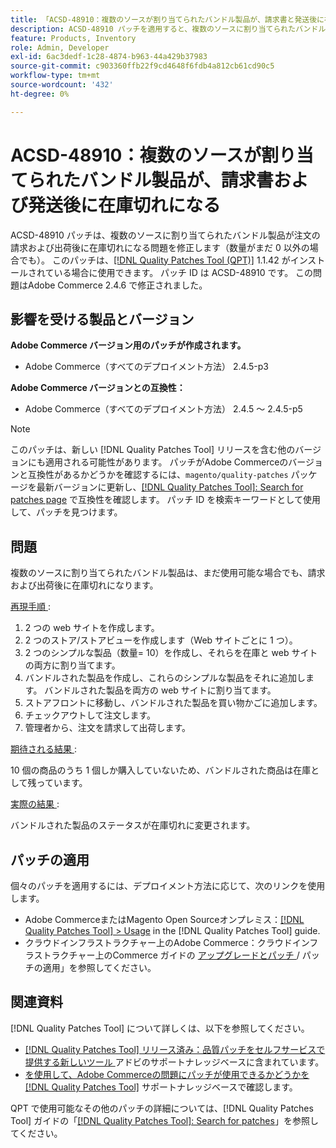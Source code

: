 ```yaml
---
title: 「ACSD-48910：複数のソースが割り当てられたバンドル製品が、請求書と発送後に在庫切れになる」
description: ACSD-48910 パッチを適用すると、複数のソースに割り当てられたバンドル製品が、注文の請求および出荷後に（まだ数量がゼロ以外の場合でも）在庫切れになるAdobe Commerceの問題を修正できます。
feature: Products, Inventory
role: Admin, Developer
exl-id: 6ac3dedf-1c28-4874-b963-44a429b37983
source-git-commit: c903360ffb22f9cd4648f6fdb4a812cb61cd90c5
workflow-type: tm+mt
source-wordcount: '432'
ht-degree: 0%

---
```


# ACSD-48910：複数のソースが割り当てられたバンドル製品が、請求書および発送後に在庫切れになる

ACSD-48910 パッチは、複数のソースに割り当てられたバンドル製品が注文の請求および出荷後に在庫切れになる問題を修正します（数量がまだ 0 以外の場合でも）。 このパッチは、[[!DNL Quality Patches Tool (QPT)]](/help/announcements/adobe-commerce-announcements/magento-quality-patches-released-new-tool-to-self-serve-quality-patches.md) 1.1.42 がインストールされている場合に使用できます。 パッチ ID は ACSD-48910 です。 この問題はAdobe Commerce 2.4.6 で修正されました。

## 影響を受ける製品とバージョン

**Adobe Commerce バージョン用のパッチが作成されます。**

* Adobe Commerce（すべてのデプロイメント方法） 2.4.5-p3

**Adobe Commerce バージョンとの互換性：**

* Adobe Commerce（すべてのデプロイメント方法） 2.4.5 ～ 2.4.5-p5

>[!NOTE]
>
>このパッチは、新しい [!DNL Quality Patches Tool] リリースを含む他のバージョンにも適用される可能性があります。 パッチがAdobe Commerceのバージョンと互換性があるかどうかを確認するには、`magento/quality-patches` パッケージを最新バージョンに更新し、[[!DNL Quality Patches Tool]: Search for patches page](https://experienceleague.adobe.com/tools/commerce-quality-patches/index.html?lang=ja) で互換性を確認します。 パッチ ID を検索キーワードとして使用して、パッチを見つけます。

## 問題

複数のソースに割り当てられたバンドル製品は、まだ使用可能な場合でも、請求および出荷後に在庫切れになります。

<u> 再現手順 </u>:

1. 2 つの web サイトを作成します。
1. 2 つのストア/ストアビューを作成します（Web サイトごとに 1 つ）。
1. 2 つのシンプルな製品（数量= 10）を作成し、それらを在庫と web サイトの両方に割り当てます。
1. バンドルされた製品を作成し、これらのシンプルな製品をそれに追加します。 バンドルされた製品を両方の web サイトに割り当てます。
1. ストアフロントに移動し、バンドルされた製品を買い物かごに追加します。
1. チェックアウトして注文します。
1. 管理者から、注文を請求して出荷します。

<u> 期待される結果 </u>:

10 個の商品のうち 1 個しか購入していないため、バンドルされた商品は在庫として残っています。

<u> 実際の結果 </u>:

バンドルされた製品のステータスが在庫切れに変更されます。

## パッチの適用

個々のパッチを適用するには、デプロイメント方法に応じて、次のリンクを使用します。

* Adobe CommerceまたはMagento Open Sourceオンプレミス：[[!DNL Quality Patches Tool] > Usage](https://experienceleague.adobe.com/docs/commerce-operations/tools/quality-patches-tool/usage.html?lang=ja) in the [!DNL Quality Patches Tool] guide.
* クラウドインフラストラクチャー上のAdobe Commerce：クラウドインフラストラクチャー上のCommerce ガイドの [ アップグレードとパッチ ](https://experienceleague.adobe.com/docs/commerce-cloud-service/user-guide/develop/upgrade/apply-patches.html?lang=ja)/ パッチの適用」を参照してください。

## 関連資料

[!DNL Quality Patches Tool] について詳しくは、以下を参照してください。

* [[!DNL Quality Patches Tool]  リリース済み：品質パッチをセルフサービスで提供する新しいツール ](/help/announcements/adobe-commerce-announcements/magento-quality-patches-released-new-tool-to-self-serve-quality-patches.md) アドビのサポートナレッジベースに含まれています。
* [ を使用して、Adobe Commerceの問題にパッチが使用できるかどうかを  [!DNL Quality Patches Tool]](/help/support-tools/patches-available-in-qpt-tool/check-patch-for-magento-issue-with-magento-quality-patches.md) サポートナレッジベースで確認します。

QPT で使用可能なその他のパッチの詳細については、[!DNL Quality Patches Tool] ガイドの「[[!DNL Quality Patches Tool]: Search for patches](https://experienceleague.adobe.com/tools/commerce-quality-patches/index.html?lang=ja)」を参照してください。
